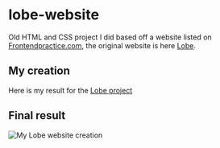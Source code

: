 # lobe-website
Old HTML and CSS project I did based off a website listed on [Frontendpractice.com](https://www.frontendpractice.com/), the original website is here [Lobe](https://www.lobe.ai/tour).

## My creation
Here is my result for the [Lobe project](https://incandescent-pithivier-2edacd.netlify.app/)


## Final result
![My Lobe website creation](https://user-images.githubusercontent.com/108785555/213841138-f563a228-01a3-4a31-a645-7c803e2bdeba.png)

